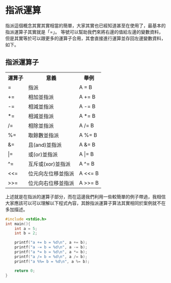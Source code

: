 # 指派運算

指派這個概念其實其實相當的簡單，大家其實也已經知道甚至在使用了，最基本的指派運算子其實就是「=」。
等號可以幫助我們來將右邊的值給左邊的變數資料，但是其實等於可以跟更多的運算子合用，其會直接進行運算並存回左邊變數資料，如下。

## 指派運算子

<table class="tg">
  <tr>
    <th class="tg-baqh">運算子</th>
    <th class="tg-yw4l">意義</th>
    <th class="tg-yw4l">舉例</th>
  </tr>
  <tr>
    <td class="tg-yw4l">=</td>
    <td class="tg-yw4l">指派</td>
    <td class="tg-yw4l">A = B</td>
  </tr>
  <tr>
    <td class="tg-yw4l">+=</td>
    <td class="tg-yw4l">相加並指派</td>
    <td class="tg-yw4l">A += B</td>
  </tr>
  <tr>
    <td class="tg-yw4l">-=</td>
    <td class="tg-yw4l">相減並指派</td>
    <td class="tg-yw4l">A -= B</td>
  </tr>
  <tr>
    <td class="tg-yw4l">*=</td>
    <td class="tg-yw4l">相減並指派</td>
    <td class="tg-yw4l">A *= B</td>
  </tr>
  <tr>
    <td class="tg-yw4l">/=</td>
    <td class="tg-yw4l">相除並指派</td>
    <td class="tg-yw4l">A /= B</td>
  </tr>
  <tr>
    <td class="tg-yw4l">%=</td>
    <td class="tg-yw4l">取餘數並指派</td>
    <td class="tg-yw4l">A %= B</td>
  </tr>
  <tr>
    <td class="tg-yw4l">&amp;=</td>
    <td class="tg-yw4l">且(and)並指派</td>
    <td class="tg-yw4l">A &amp;= B</td>
  </tr>
  <tr>
    <td class="tg-yw4l">|=</td>
    <td class="tg-yw4l">或(or)並指派</td>
    <td class="tg-yw4l">A |= B</td>
  </tr>
  <tr>
    <td class="tg-yw4l">^=</td>
    <td class="tg-yw4l">互斥或(xor)並指派</td>
    <td class="tg-yw4l">A ^= B</td>
  </tr>
  <tr>
    <td class="tg-yw4l">&lt;&lt;=</td>
    <td class="tg-yw4l">位元向左位移並指派</td>
    <td class="tg-yw4l">A &lt;&lt;= B</td>
  </tr>
  <tr>
    <td class="tg-yw4l">&gt;&gt;=</td>
    <td class="tg-yw4l">位元向右位移並指派</td>
    <td class="tg-yw4l">A &gt;&gt;= B</td>
  </tr>
</table>

上述就是在指派的運算子部分，而在這邊我們利用一些較簡單的例子帶過，我相信大家應該可以可以理解以下程式內容，其餘指派運算子算法其實相同於案例就不在多加描述。

```c++
#include <stdio.h>
int main(){
    int a = 5;
    int b = 2;

    printf("a += b = %d\n", a += b);
    printf("a -= b = %d\n", a -= b);
    printf("a *= b = %d\n", a *= b);
    printf("a /= b = %d\n", a /= b);
    printf("a %%= b = %d\n", a %= b);

    return 0;
}
```
